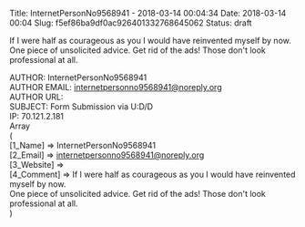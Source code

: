 Title: InternetPersonNo9568941 - 2018-03-14 00:04:34
Date: 2018-03-14 00:04
Slug: f5ef86ba9df0ac926401332768645062
Status: draft

If I were half as courageous as you I would have reinvented myself by
now.  
One piece of unsolicited advice. Get rid of the ads! Those don't look
professional at all.  
<!--more-->  
AUTHOR: InternetPersonNo9568941  
AUTHOR EMAIL: internetpersonno9568941@noreply.org  
AUTHOR URL:  
SUBJECT: Form Submission via U:D/D  
IP: 70.121.2.181  
Array  
(  
\[1\_Name\] =&gt; InternetPersonNo9568941  
\[2\_Email\] =&gt; internetpersonno9568941@noreply.org  
\[3\_Website\] =&gt;  
\[4\_Comment\] =&gt; If I were half as courageous as you I would have
reinvented myself by now.  
One piece of unsolicited advice. Get rid of the ads! Those don't look
professional at all.  
)
